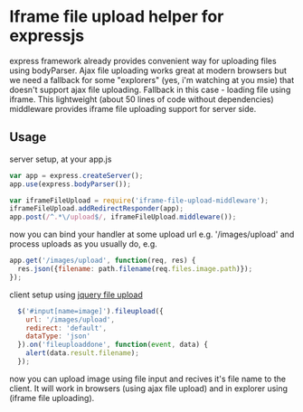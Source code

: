 # Iframe file upload helper for expressjs

express framework already provides convenient way for uploading files using
bodyParser. Ajax file uploading works great at modern browsers but we
need a fallback for some "explorers" (yes, i'm watching at you msie) that
doesn't support ajax file uploading. Fallback in this case - loading file using
iframe. This lightweight (about 50 lines of code without dependencies)
middleware provides iframe file uploading support for server side.

## Usage

server setup, at your app.js

```js
var app = express.createServer();
app.use(express.bodyParser());

var iframeFileUpload = require('iframe-file-upload-middleware');
iframeFileUpload.addRedirectResponder(app);
app.post(/^.*\/upload$/, iframeFileUpload.middleware());
```

now you can bind your handler at some upload url e.g. '/images/upload' and
process uploads as you usually do, e.g.

```js
app.get('/images/upload', function(req, res) {
  res.json({filename: path.filename(req.files.image.path)});
});
```
client setup using [jquery file upload](http://blueimp.github.com/jQuery-File-Upload/)

```js
  $('#input[name=image]').fileupload({
    url: '/images/upload',
    redirect: 'default',
    dataType: 'json'
  }).on('fileuploaddone', function(event, data) {
    alert(data.result.filename);
  });
```

now you can upload image using file input and recives it's file name to the
client. It will work in browsers (using ajax file upload) and in explorer
using (iframe file uploading).
